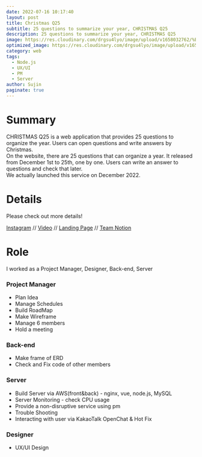 ```yaml
---
date: 2022-07-16 10:17:40
layout: post
title: Christmas Q25
subtitle: 25 questions to summarize your year, CHRISTMAS Q25
description: 25 questions to summarize your year, CHRISTMAS Q25
image: https://res.cloudinary.com/drgsu4lyo/image/upload/v1658032762/%ED%99%94%EB%A9%B4_%EC%BA%A1%EC%B2%98_2022-07-11_210446_aj2nzm.jpg
optimized_image: https://res.cloudinary.com/drgsu4lyo/image/upload/v1658032762/%ED%99%94%EB%A9%B4_%EC%BA%A1%EC%B2%98_2022-07-11_210446_aj2nzm.jpg
category: web
tags:
  - Node.js
  - UX/UI
  - PM
  - Server
author: Sujin
paginate: true
---
```

<h1>Summary</h1>
CHRISTMAS Q25 is a web application that provides 25 questions to organize the year. Users can open questions and write answers by Christmas.
<br/>
On the website, there are 25 questions that can organize a year.
It released from December 1st to 25th, one by one.
Users can write an answer to questions and check that later.<br/>
We actually launched this service on December 2022.

<h1>Details</h1>
Please check out more details! <br/>

[Instagram](https://www.instagram.com/christmas_q25/) //
[Video](https://drive.google.com/file/d/1A5lzKZ22DgBTsFg7uzPgp9vZsKEP09fu/view?usp=sharing) //
[Landing Page](https://waterjin.notion.site/1-25-CHRISTMAS-Q25-f957a120255744ddb1f941677bc8940b) //
[Team Notion](https://waterjin.notion.site/Christmas-Q25-2469668f15364d86a85b1b85d7475de8)

<h1>Role</h1>
I worked as a Project Manager, Designer, Back-end, Server

<h3>Project Manager</h3>
<ul>
  <li>Plan Idea</li>
  <li>Manage Schedules</li>
  <li>Build RoadMap</li>
  <li>Make Wireframe</li>
  <li>Manage 6 members</li>
  <li>Hold a meeting</li>
</ul>

<h3>Back-end</h3>
<ul>
  <li>Make frame of ERD</li>
  <li>Check and Fix code of other members</li>
</ul>

<h3>Server</h3>
<ul>
  <li>Build Server via AWS(front&back) - nginx, vue, node.js, MySQL</li>
  <li>Server Monitoring - check CPU usage</li>
  <li>Provide a non-disruptive service using pm</li>
  <li>Trouble Shooting</li>
  <li>Interacting with user via KakaoTalk OpenChat & Hot Fix</li>
</ul>

<h3>Designer</h3>
<ul>
  <li>UX/UI Design</li>
</ul>
